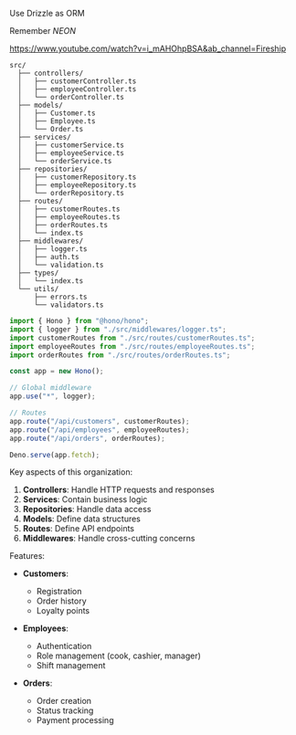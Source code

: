 Use Drizzle as ORM

Remember _NEON_

https://www.youtube.com/watch?v=i_mAHOhpBSA&ab_channel=Fireship

```
src/
  ├── controllers/
  │   ├── customerController.ts
  │   ├── employeeController.ts
  │   └── orderController.ts
  ├── models/
  │   ├── Customer.ts
  │   ├── Employee.ts
  │   └── Order.ts
  ├── services/
  │   ├── customerService.ts
  │   ├── employeeService.ts
  │   └── orderService.ts
  ├── repositories/
  │   ├── customerRepository.ts
  │   ├── employeeRepository.ts
  │   └── orderRepository.ts
  ├── routes/
  │   ├── customerRoutes.ts
  │   ├── employeeRoutes.ts
  │   ├── orderRoutes.ts
  │   └── index.ts
  ├── middlewares/
  │   ├── logger.ts
  │   ├── auth.ts
  │   └── validation.ts
  ├── types/
  │   └── index.ts
  └── utils/
      ├── errors.ts
      └── validators.ts
```

```typescript
import { Hono } from "@hono/hono";
import { logger } from "./src/middlewares/logger.ts";
import customerRoutes from "./src/routes/customerRoutes.ts";
import employeeRoutes from "./src/routes/employeeRoutes.ts";
import orderRoutes from "./src/routes/orderRoutes.ts";

const app = new Hono();

// Global middleware
app.use("*", logger);

// Routes
app.route("/api/customers", customerRoutes);
app.route("/api/employees", employeeRoutes);
app.route("/api/orders", orderRoutes);

Deno.serve(app.fetch);
```

Key aspects of this organization:

1. **Controllers**: Handle HTTP requests and responses
2. **Services**: Contain business logic
3. **Repositories**: Handle data access
4. **Models**: Define data structures
5. **Routes**: Define API endpoints
6. **Middlewares**: Handle cross-cutting concerns

Features:

- **Customers**:
  - Registration
  - Order history
  - Loyalty points
- **Employees**:

  - Authentication
  - Role management (cook, cashier, manager)
  - Shift management

- **Orders**:
  - Order creation
  - Status tracking
  - Payment processing

